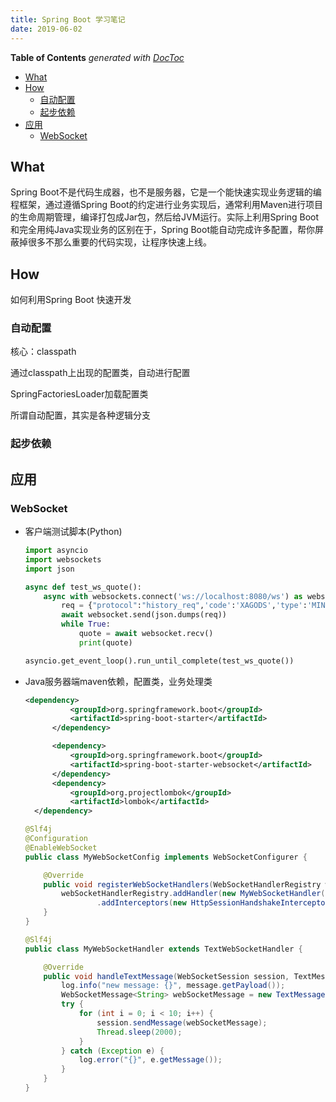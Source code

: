 ```yaml
---
title: Spring Boot 学习笔记
date: 2019-06-02
---
```


<!-- START doctoc generated TOC please keep comment here to allow auto update -->
<!-- DON'T EDIT THIS SECTION, INSTEAD RE-RUN doctoc TO UPDATE -->
**Table of Contents**  *generated with [DocToc](https://github.com/thlorenz/doctoc)*

- [What](#what)
- [How](#how)
  - [自动配置](#%E8%87%AA%E5%8A%A8%E9%85%8D%E7%BD%AE)
  - [起步依赖](#%E8%B5%B7%E6%AD%A5%E4%BE%9D%E8%B5%96)
- [应用](#%E5%BA%94%E7%94%A8)
  - [WebSocket](#websocket)

<!-- END doctoc generated TOC please keep comment here to allow auto update -->


## What

Spring Boot不是代码生成器，也不是服务器，它是一个能快速实现业务逻辑的编程框架，通过遵循Spring Boot的约定进行业务实现后，通常利用Maven进行项目的生命周期管理，编译打包成Jar包，然后给JVM运行。实际上利用Spring Boot和完全用纯Java实现业务的区别在于，Spring Boot能自动完成许多配置，帮你屏蔽掉很多不那么重要的代码实现，让程序快速上线。

## How

如何利用Spring Boot 快速开发

### 自动配置

核心：classpath

通过classpath上出现的配置类，自动进行配置

SpringFactoriesLoader加载配置类

所谓自动配置，其实是各种逻辑分支

### 起步依赖



## 应用

### WebSocket

* 客户端测试脚本(Python)

  ```python
  import asyncio
  import websockets
  import json
  
  async def test_ws_quote():
      async with websockets.connect('ws://localhost:8080/ws') as websocket:
          req = {"protocol":"history_req",'code':'XAGODS','type':'MINUTE','start_pos':'0','pos_num':'10'}
          await websocket.send(json.dumps(req))
          while True:
              quote = await websocket.recv()
              print(quote)
  
  asyncio.get_event_loop().run_until_complete(test_ws_quote())
  ```

* Java服务器端maven依赖，配置类，业务处理类

  ```xml
  <dependency>
  			<groupId>org.springframework.boot</groupId>
  			<artifactId>spring-boot-starter</artifactId>
  		</dependency>
  
  		<dependency>
  			<groupId>org.springframework.boot</groupId>
  			<artifactId>spring-boot-starter-websocket</artifactId>
  		</dependency>
  		<dependency>
  			<groupId>org.projectlombok</groupId>
  			<artifactId>lombok</artifactId>
  	</dependency>
  ```

  ```java
  @Slf4j
  @Configuration
  @EnableWebSocket
  public class MyWebSocketConfig implements WebSocketConfigurer {
  
      @Override
      public void registerWebSocketHandlers(WebSocketHandlerRegistry webSocketHandlerRegistry) {
          webSocketHandlerRegistry.addHandler(new MyWebSocketHandler(), "/ws")
                  .addInterceptors(new HttpSessionHandshakeInterceptor());
      }
  }
  ```

  ```java
  @Slf4j
  public class MyWebSocketHandler extends TextWebSocketHandler {
  
      @Override
      public void handleTextMessage(WebSocketSession session, TextMessage message) {
          log.info("new message: {}", message.getPayload());
          WebSocketMessage<String> webSocketMessage = new TextMessage("Hello world");
          try {
              for (int i = 0; i < 10; i++) {
                  session.sendMessage(webSocketMessage);
                  Thread.sleep(2000);
              }
          } catch (Exception e) {
              log.error("{}", e.getMessage());
          }
      }
  }
  ```
